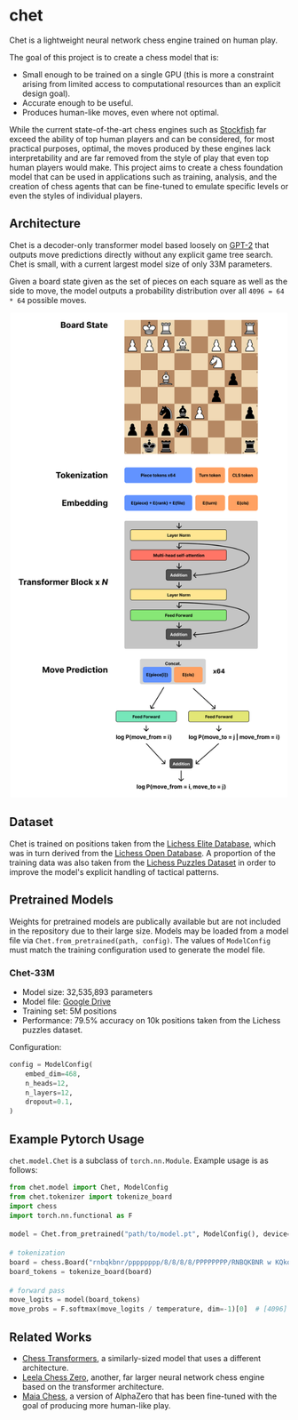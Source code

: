# chet

Chet is a lightweight neural network chess engine trained on human play.

The goal of this project is to create a chess model that is:

-   Small enough to be trained on a single GPU (this is more a constraint arising from limited access to computational resources than an explicit design goal).
-   Accurate enough to be useful.
-   Produces human-like moves, even where not optimal.

While the current state-of-the-art chess engines such as [Stockfish](https://stockfishchess.org/) far exceed the ability of top human players and can be considered, for most practical purposes, optimal, the moves produced by these engines lack interpretability and are far removed from the style of play that even top human players would make. This project aims to create a chess foundation model that can be used in applications such as training, analysis, and the creation of chess agents that can be fine-tuned to emulate specific levels or even the styles of individual players.


## Architecture

Chet is a decoder-only transformer model based loosely on [GPT-2](https://cdn.openai.com/better-language-models/language_models_are_unsupervised_multitask_learners.pdf) that outputs move predictions directly without any explicit game tree search. Chet is small, with a current largest model size of only 33M parameters.

Given a board state given as the set of pieces on each square as well as the side to move, the model outputs a probability distribution over all `4096 = 64 * 64` possible moves.

<p align="center">
    <img src="./assets/architecture.png" alt="Architecture" width="500"/>
</p>

## Dataset

Chet is trained on positions taken from the [Lichess Elite Database](https://database.nikonoel.fr/), which was in turn derived from the [Lichess Open Database](https://database.lichess.org/). A proportion of the training data was also taken from the [Lichess Puzzles Dataset](https://database.lichess.org/#puzzles) in order to improve the model's explicit handling of tactical patterns.

## Pretrained Models

Weights for pretrained models are publically available but are not included in the repository due to their large size. Models may be loaded from a model file via `Chet.from_pretrained(path, config)`. The values of `ModelConfig` must match the training configuration used to generate the model file.

### Chet-33M

-   Model size: 32,535,893 parameters
-   Model file: [Google Drive](https://drive.google.com/file/d/1ypObrVRd_lXlVFABXb-o4u8koElxbiYE/view?usp=sharing)
-   Training set: 5M positions
-   Performance: 79.5% accuracy on 10k positions taken from the Lichess puzzles dataset.

Configuration:

```python
config = ModelConfig(
    embed_dim=468,
    n_heads=12,
    n_layers=12,
    dropout=0.1,
)
```

## Example Pytorch Usage

`chet.model.Chet` is a subclass of `torch.nn.Module`. Example usage is as follows:

```python
from chet.model import Chet, ModelConfig
from chet.tokenizer import tokenize_board
import chess
import torch.nn.functional as F

model = Chet.from_pretrained("path/to/model.pt", ModelConfig(), device="cuda")

# tokenization
board = chess.Board("rnbqkbnr/pppppppp/8/8/8/8/PPPPPPPP/RNBQKBNR w KQkq - 0 1")
board_tokens = tokenize_board(board)

# forward pass
move_logits = model(board_tokens)
move_probs = F.softmax(move_logits / temperature, dim=-1)[0]  # [4096]
```

## Related Works

-   [Chess Transformers](https://github.com/sgrvinod/chess-transformers), a similarly-sized model that uses a different architecture.
-   [Leela Chess Zero](https://github.com/LeelaChessZero/lc0), another, far larger neural network chess engine based on the transformer architecture.
-   [Maia Chess](https://www.maiachess.com/), a version of AlphaZero that has been fine-tuned with the goal of producing more human-like play.
